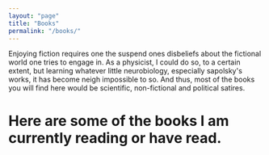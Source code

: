```yaml
---
layout: "page"
title: "Books"
permalink: "/books/"
---
```


Enjoying fiction requires one the suspend ones disbeliefs about the fictional world one tries to engage in. As a physicist, I could do so, to a certain extent, but learning whatever little neurobiology, especially sapolsky's works, it has become neigh impossible to so. And thus, most of the books you will find here would be scientific, non-fictional and political satires.

# Here are some of the books I am currently reading or have read.
